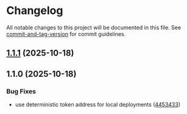 # Changelog

All notable changes to this project will be documented in this file. See [commit-and-tag-version](https://github.com/absolute-version/commit-and-tag-version) for commit guidelines.

## [1.1.1](https://github.com/Tribally-Games/arcade-contracts/compare/v1.1.0...v1.1.1) (2025-10-18)

## 1.1.0 (2025-10-18)


### Bug Fixes

* use deterministic token address for local deployments ([4453433](https://github.com/Tribally-Games/arcade-contracts/commit/44534334839f77c7e9d7816c439b594cf3ad6273))
